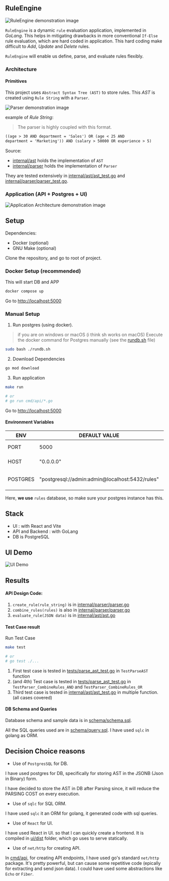 ## RuleEngine

![RuleEngine demonstration image](https://i.imgur.com/nm7KkQ1.png)

`RuleEngine` is a dynamic `rule` evaluation application, implemented in _GoLang_. 
This helps in mitigating drawbacks in more conventional `If-Else` rule evaluation, which are hard coded in application.
This hard coding make difficult to _Add_, _Update_ and _Delete_ rules.

`RuleEngine` will enable us define, parse, and evaluate rules flexibly.

### Architecture

#### Primitives

This project uses `Abstract Syntax Tree (AST)` to store rules. This _AST_ is created using `Rule String` with a `Parser`.

![Parser demonstration image](https://i.imgur.com/UH7L7h2.png)

example of _Rule String_:

> The parser is highly coupled with this format.

```txt
((age > 30 AND department = 'Sales') OR (age < 25 AND
department = 'Marketing')) AND (salary > 50000 OR experience > 5)
```

Source:

- [internal/ast](internal/ast) holds the implementation of `AST`
- [internal/parser](internal/parser) holds the implementation of `Parser`

They are tested extensively in [internal/ast/ast_test.go](internal/ast/ast_test.go) and [internal/parser/parser_test.go](internal/parser/parser_test.go).

### Application (API + Postgres + UI)

![Application Architecture demonstration image](https://i.imgur.com/nh1lKvx.png)

## Setup

Dependencies:

- Docker (optional)
- GNU Make (optional)

Clone the repository, and go to root of project.

### Docker Setup (recommended)

This will start DB and APP 

```bash
docker compose up
```

Go to [http://localhost:5000](http://localhost:5000)

### Manual Setup

1. Run postgres (using docker). 

> if you are on windows or macOS (i think sh works on macOS)
> Execute the docker command for Postgres manually (see the [rundb.sh](rundb.sh) file)

```bash
sudo bash ./rundb.sh
```

2. Download Dependencies

```bash
go mod download
```

3. Run application
 
```bash
make run

# or 
# go run cmd/api/*.go
```

Go to [http://localhost:5000](http://localhost:5000)

#### Environment Variables

| ENV      | DEFAULT VALUE                                   | USE CASE                   |
|----------|-------------------------------------------------|----------------------------|
| PORT     | 5000                                            | application port           |
| HOST     | "0.0.0.0"                                       | application host           |
| POSTGRES | "postgresql://admin:admin@localhost:5432/rules" | postgres connection string |

Here, **we use** `rules` database, so make sure your postgres instance has this.

## Stack

- UI : with React and Vite
- API and Backend : with GoLang
- DB is PostgreSQL

## UI Demo

![UI Demo](https://i.imgur.com/gylOn7I.jpeg)

## Results

#### API Design Code:

1. `create_rule(rule_string)` is in [internal/parser/parser.go](internal/parser/parser.go)
2. `combine_rules(rules)` is also in [internal/parser/parser.go](internal/parser/parser.go)
3. `evaluate_rule(JSON data)` is in [internal/ast/ast.go](internal/ast/ast.go)

#### Test Case result

Run Test Case

```bash
make test

# or 
# go test ./...
```

1. First test case is tested in [tests/parse_ast_test.go](tests/parse_ast_test.go) in `TestParseAST` function
2. (and 4th) Test case is tested in [tests/parse_ast_test.go](tests/parse_ast_test.go) in `TestParser_CombineRules_AND` and `TestParser_CombineRules_OR`
3. Third test case is tested in [internal/ast/ast_test.go](internal/ast/ast_test.go) in multiple function. (all cases covered)

#### DB Schema and Queries

Database schema and sample data is in [schema/schema.sql](schema/schema.sql).

All the SQL queries used are in [schema/query.sql](schema/query.sql). I have used `sqlc` in golang as ORM.

## Decision Choice reasons

- Use of `PostgresSQL` for DB.

I have used postgres for DB, specifically for storing AST in the JSONB (Json in Binary) form.

I have decided to store the AST in DB after Parsing since, it will reduce the PARSING COST on every execution.


- Use of `sqlc` for SQL ORM.

I have used `sqlc` it an ORM for golang, it generated code with sql queries.

- Use of `React` for UI.

I have used React in UI. so that I can quickly create a frontend. It is compiled in [ui/dist](ui/dist) folder, which go
uses to serve statically.

- Use of `net/http` for creating API.

In [cmd/api](cmd/api), for creating API endpoints, I have used go's standard `net/http` package. It's pretty powerful, but
can cause some repetitive code (epically for extracting and send json data). I could have used some abstractions like `Echo` or `Fiber`. 

